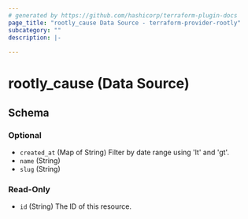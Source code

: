 ```yaml
---
# generated by https://github.com/hashicorp/terraform-plugin-docs
page_title: "rootly_cause Data Source - terraform-provider-rootly"
subcategory: ""
description: |-
  
---
```


# rootly_cause (Data Source)





<!-- schema generated by tfplugindocs -->
## Schema

### Optional

- `created_at` (Map of String) Filter by date range using 'lt' and 'gt'.
- `name` (String)
- `slug` (String)

### Read-Only

- `id` (String) The ID of this resource.


